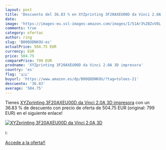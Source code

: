 ```yaml
---
layout: post
title: 'Descuento del 36.83 % en XYZprinting 3F20AXEU00D da Vinci 2.0A 3D'
date: 
image: 'https://images-eu.ssl-images-amazon.com/images/I/51Ar3%2BZvV8L._SL200_.jpg'
comments: true
category: ofertas
author: ring
slug: 'B00QODNKOU-es'
actualPrice: 504.75 EUR
currency: EUR
price: 504.75
comparePrice: 799 EUR
prodname: 'XYZprinting 3F20AXEU00D da Vinci 2.0A 3D impresora'
country: 'es'
flag: '🇪🇸'
buyurl: 'https://www.amazon.es/dp/B00QODNKOU/?tag=tolees-21'
descuento: '36.83'
average: '504.75'
---
```


Tienes [XYZprinting 3F20AXEU00D da Vinci 2.0A 3D impresora](https://www.amazon.es/dp/B00QODNKOU/?tag=tolees-21) con un 36.83 % de descuento con precio de oferta de 504.75 EUR (original: 799 EUR) en el siguiente enlace!

[![XYZprinting 3F20AXEU00D da Vinci 2.0A 3D](https://images-eu.ssl-images-amazon.com/images/I/51Ar3%2BZvV8L._SL200_.jpg)](https://www.amazon.es/dp/B00QODNKOU/?tag=tolees-21)

ℹ️:


[Accede a la oferta!!](https://www.amazon.es/dp/B00QODNKOU/?tag=tolees-21)
